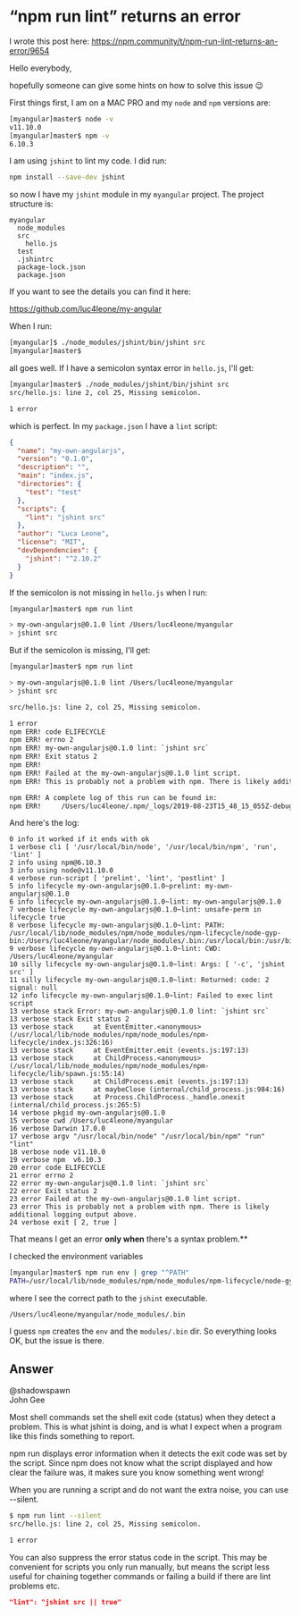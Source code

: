 # “npm run lint” returns an error

I wrote this post here: <https://npm.community/t/npm-run-lint-returns-an-error/9654>

Hello everybody,

hopefully someone can give some hints on how to solve this issue :wink:

First things first, I am on a MAC PRO and my `node` and `npm` versions are:

```bash
[myangular]master$ node -v
v11.10.0
[myangular]master$ npm -v
6.10.3
```

I am using `jshint` to lint my code. I did run:

```bash
npm install --save-dev jshint
```

so now I have my `jshint` module in my `myangular` project. The project structure is:

```text
myangular
  node_modules
  src
    hello.js
  test
  .jshintrc
  package-lock.json
  package.json
```

If you want to see the details you can find it here:

<https://github.com/luc4leone/my-angular>

When I run:

```bash
[myangular]$ ./node_modules/jshint/bin/jshint src
[myangular]master$
```

all goes well. If I have a semicolon syntax error in `hello.js`, I'll get:

```bash
[myangular]master$ ./node_modules/jshint/bin/jshint src
src/hello.js: line 2, col 25, Missing semicolon.

1 error
```

which is perfect. In my `package.json` I have a `lint` script:

```json
{
  "name": "my-own-angularjs",
  "version": "0.1.0",
  "description": "",
  "main": "index.js",
  "directories": {
    "test": "test"
  },
  "scripts": {
    "lint": "jshint src"
  },
  "author": "Luca Leone",
  "license": "MIT",
  "devDependencies": {
    "jshint": "^2.10.2"
  }
}
```

If the semicolon is not missing in `hello.js` when I run:

```bash
[myangular]master$ npm run lint

> my-own-angularjs@0.1.0 lint /Users/luc4leone/myangular
> jshint src
```

But if the semicolon is missing, I'll get:

```bash
[myangular]master$ npm run lint

> my-own-angularjs@0.1.0 lint /Users/luc4leone/myangular
> jshint src

src/hello.js: line 2, col 25, Missing semicolon.

1 error
npm ERR! code ELIFECYCLE
npm ERR! errno 2
npm ERR! my-own-angularjs@0.1.0 lint: `jshint src`
npm ERR! Exit status 2
npm ERR!
npm ERR! Failed at the my-own-angularjs@0.1.0 lint script.
npm ERR! This is probably not a problem with npm. There is likely additional logging output above.

npm ERR! A complete log of this run can be found in:
npm ERR!     /Users/luc4leone/.npm/_logs/2019-08-23T15_48_15_055Z-debug.log
```

And here's the log:

```log
0 info it worked if it ends with ok
1 verbose cli [ '/usr/local/bin/node', '/usr/local/bin/npm', 'run', 'lint' ]
2 info using npm@6.10.3
3 info using node@v11.10.0
4 verbose run-script [ 'prelint', 'lint', 'postlint' ]
5 info lifecycle my-own-angularjs@0.1.0~prelint: my-own-angularjs@0.1.0
6 info lifecycle my-own-angularjs@0.1.0~lint: my-own-angularjs@0.1.0
7 verbose lifecycle my-own-angularjs@0.1.0~lint: unsafe-perm in lifecycle true
8 verbose lifecycle my-own-angularjs@0.1.0~lint: PATH: /usr/local/lib/node_modules/npm/node_modules/npm-lifecycle/node-gyp-bin:/Users/luc4leone/myangular/node_modules/.bin:/usr/local/bin:/usr/bin:/bin:/usr/sbin:/sbin:/Users/luc4leone:
9 verbose lifecycle my-own-angularjs@0.1.0~lint: CWD: /Users/luc4leone/myangular
10 silly lifecycle my-own-angularjs@0.1.0~lint: Args: [ '-c', 'jshint src' ]
11 silly lifecycle my-own-angularjs@0.1.0~lint: Returned: code: 2  signal: null
12 info lifecycle my-own-angularjs@0.1.0~lint: Failed to exec lint script
13 verbose stack Error: my-own-angularjs@0.1.0 lint: `jshint src`
13 verbose stack Exit status 2
13 verbose stack     at EventEmitter.<anonymous> (/usr/local/lib/node_modules/npm/node_modules/npm-lifecycle/index.js:326:16)
13 verbose stack     at EventEmitter.emit (events.js:197:13)
13 verbose stack     at ChildProcess.<anonymous> (/usr/local/lib/node_modules/npm/node_modules/npm-lifecycle/lib/spawn.js:55:14)
13 verbose stack     at ChildProcess.emit (events.js:197:13)
13 verbose stack     at maybeClose (internal/child_process.js:984:16)
13 verbose stack     at Process.ChildProcess._handle.onexit (internal/child_process.js:265:5)
14 verbose pkgid my-own-angularjs@0.1.0
15 verbose cwd /Users/luc4leone/myangular
16 verbose Darwin 17.0.0
17 verbose argv "/usr/local/bin/node" "/usr/local/bin/npm" "run" "lint"
18 verbose node v11.10.0
19 verbose npm  v6.10.3
20 error code ELIFECYCLE
21 error errno 2
22 error my-own-angularjs@0.1.0 lint: `jshint src`
22 error Exit status 2
23 error Failed at the my-own-angularjs@0.1.0 lint script.
23 error This is probably not a problem with npm. There is likely additional logging output above.
24 verbose exit [ 2, true ]
```

That means I get an error **only when** there's a syntax problem.**

I checked the environment variables

```bash
[myangular]master$ npm run env | grep "^PATH"
PATH=/usr/local/lib/node_modules/npm/node_modules/npm-lifecycle/node-gyp-bin:/Users/luc4leone/myangular/node_modules/.bin:/usr/local/bin:/usr/bin:/bin:/usr/sbin:/sbin:/Users/luc4leone:
```

where I see the correct path to the `jshint` executable.

```text
/Users/luc4leone/myangular/node_modules/.bin
```

I guess `npm` creates the `env` and the `modules/.bin` dir. So everything looks OK, but the issue is there.

## Answer

@shadowspawn  
John Gee  

Most shell commands set the shell exit code (status) when they detect a problem. This is what jshint is doing, and is what I expect when a program like this finds something to report.

npm run displays error information when it detects the exit code was set by the script. Since npm does not know what the script displayed and how clear the failure was, it makes sure you know something went wrong!

When you are running a script and do not want the extra noise, you can use --silent.

```bash
$ npm run lint --silent
src/hello.js: line 2, col 25, Missing semicolon.

1 error
```

You can also suppress the error status code in the script. This may be convenient for scripts you only run manually, but means the script less useful for chaining together commands or failing a build if there are lint problems etc.

```json
"lint": "jshint src || true"
```
